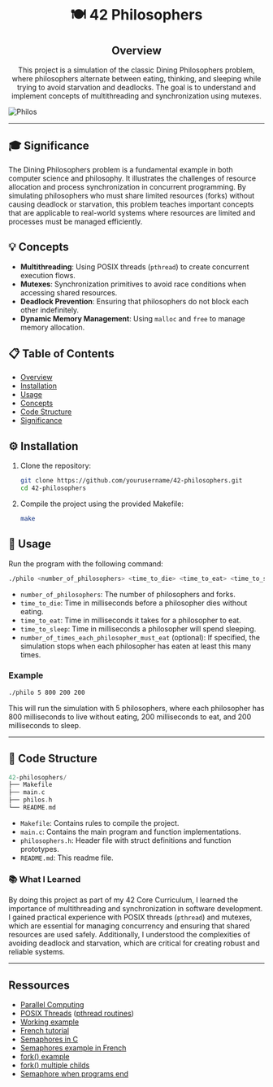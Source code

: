 <div style="text-align: center;">
  <h1>🍽️ 42 Philosophers</h1>
</div>

<div style="text-align: center;">
  <h2>Overview</h2>
  <p>This project is a simulation of the classic Dining Philosophers problem, where philosophers alternate between eating, thinking, and sleeping while trying to avoid starvation and deadlocks. The goal is to understand and implement concepts of multithreading and synchronization using mutexes.</p>
</div>

![Philos](https://media.licdn.com/dms/image/D5612AQG6FH3H10niqg/article-cover_image-shrink_720_1280/0/1690698292358?e=1726099200&v=beta&t=ZkY6trlXGw6JXptqsEKDog3LT5PAAZ5LW4DXVcWRJ04)

***

## 🎓 Significance

The Dining Philosophers problem is a fundamental example in both computer science and philosophy. It illustrates the challenges of resource allocation and process synchronization in concurrent programming. By simulating philosophers who must share limited resources (forks) without causing deadlock or starvation, this problem teaches important concepts that are applicable to real-world systems where resources are limited and processes must be managed efficiently.

## 💡 Concepts

- **Multithreading**: Using POSIX threads (`pthread`) to create concurrent execution flows.
- **Mutexes**: Synchronization primitives to avoid race conditions when accessing shared resources.
- **Deadlock Prevention**: Ensuring that philosophers do not block each other indefinitely.
- **Dynamic Memory Management**: Using `malloc` and `free` to manage memory allocation.

## 📋 Table of Contents

- [Overview](#overview)
- [Installation](#installation)
- [Usage](#usage)
- [Concepts](#concepts)
- [Code Structure](#code-structure)
- [Significance](#significance)

## ⚙️ Installation

1. Clone the repository:

   ```bash
   git clone https://github.com/yourusername/42-philosophers.git
   cd 42-philosophers
2. Compile the project using the provided Makefile:

    ```bash
    make
    ```

## 🚀 Usage

Run the program with the following command:

```bash
./philo <number_of_philosophers> <time_to_die> <time_to_eat> <time_to_sleep> [number_of_times_each_philosopher_must_eat]
```

- `number_of_philosophers`: The number of philosophers and forks.
- `time_to_die`: Time in milliseconds before a philosopher dies without eating.
- `time_to_eat`: Time in milliseconds it takes for a philosopher to eat.
- `time_to_sleep`: Time in milliseconds a philosopher will spend sleeping.
- `number_of_times_each_philosopher_must_eat` (optional): If specified, the simulation stops when each philosopher has eaten at least this many times.

### Example

```bash
./philo 5 800 200 200
```

This will run the simulation with 5 philosophers, where each philosopher has 800 milliseconds to live without eating, 200 milliseconds to eat, and 200 milliseconds to sleep.

---

## 📁 Code Structure

```rust
42-philosophers/
├── Makefile
├── main.c
├── philos.h
└── README.md
```

- `Makefile`: Contains rules to compile the project.
- `main.c`: Contains the main program and function implementations.
- `philosophers.h`: Header file with struct definitions and function prototypes.
- `README.md`: This readme file.

### 📚 What I Learned

By doing this project as part of my 42 Core Curriculum, I learned the importance of multithreading and synchronization in software development. I gained practical experience with POSIX threads (`pthread`) and mutexes, which are essential for managing concurrency and ensuring that shared resources are used safely. Additionally, I understood the complexities of avoiding deadlock and starvation, which are critical for creating robust and reliable systems.

***

## Ressources

* [Parallel Computing](https://computing.llnl.gov/tutorials/parallel_comp/)
* [POSIX Threads](https://computing.llnl.gov/tutorials/pthreads/) ([pthread routines](https://computing.llnl.gov/tutorials/pthreads/#AppendixA))
* [Working example](https://timmurphy.org/2010/05/04/pthreads-in-c-a-minimal-working-example/)
* [French tutorial](https://franckh.developpez.com/tutoriels/posix/pthreads/)
* [Semaphores in C](http://greenteapress.com/thinkos/html/thinkos012.html)
* [Semaphores example in French](http://jean-luc.massat.perso.luminy.univ-amu.fr/ens/docs/thread-sem.html)
* [fork() example](https://timmurphy.org/2014/04/26/using-fork-in-cc-a-minimum-working-example/)
* [fork() multiple childs](https://stackoverflow.com/questions/876605/multiple-child-process)
* [Semaphore when programs end](https://stackoverflow.com/questions/9537068/sem-close-vs-sem-unlink-when-process-terminates)



